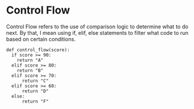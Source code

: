 # Control Flow
  Control Flow refers to the use of comparison logic to determine what to do next. By that, I mean using if, elif, else statements to filter what code to run based on
  certain conditions. 

    def control_flow(score):
      if score >= 90:
        return "A"
      elif score >= 80:
        return "B"
      elif score >= 70:
          return "C"
      elif score >= 60:
          return "D"
      else:
          return "F"

